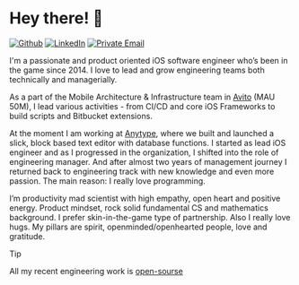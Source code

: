 # Hey there! 👋
[![Github](https://img.shields.io/badge/GitHub-%2312100E.svg?&style=for-the-badge&logo=Github&logoColor=white)](https://github.com/ignatovv)
[![LinkedIn](https://img.shields.io/badge/linkedin-%230077B5.svg?&style=for-the-badge&logo=linkedin&logoColor=white)](https://www.linkedin.com/in/ignatovv/)
[![Private Email](https://img.shields.io/badge/@-email-D14836.svg?&style=for-the-badge&logoColor=white)](mailto:abbadoh@gmail.com)

I'm a passionate and product oriented iOS software engineer who’s been in the game since 2014. I love to lead and grow engineering teams both technically and managerially. 

As a part of the Mobile Architecture & Infrastructure team in [Avito](https://www.crunchbase.com/organization/avito-ru) (MAU 50M), I lead various activities - from CI/CD and core iOS Frameworks to build scripts and Bitbucket extensions.

At the moment I am working at [Anytype](https://anytype.io/), where we built and launched a slick, block based text editor with database functions. I started as lead iOS engineer and as I progressed in the organization, I shifted into the role of engineering manager. And after almost two years of management journey I returned back to engineering track with new knowledge and even more passion. The main reason: I really love programming.

I’m productivity mad scientist with high empathy, open heart and positive energy. Product mindset, rock solid fundamental CS and mathematics background. I prefer skin-in-the-game type of partnership. Also I really love hugs. My pillars are spirit, openminded/openhearted people, love and gratitude.


> [!TIP]
> All my recent engineering work is [open-sourse](https://github.com/anyproto/anytype-swift)
